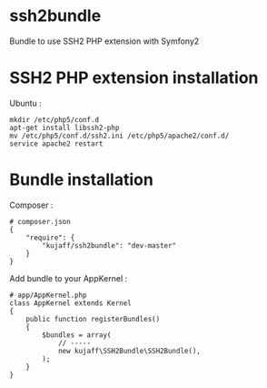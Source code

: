 ssh2bundle
==========

Bundle to use SSH2 PHP extension with Symfony2

SSH2 PHP extension installation
===============================

Ubuntu :

    mkdir /etc/php5/conf.d
    apt-get install libssh2-php
    mv /etc/php5/conf.d/ssh2.ini /etc/php5/apache2/conf.d/
    service apache2 restart

Bundle installation
===================

Composer :

    # composer.json
    {
        "require": {
            "kujaff/ssh2bundle": "dev-master"
        }
    }

Add bundle to your AppKernel :

    # app/AppKernel.php
    class AppKernel extends Kernel
    {
        public function registerBundles()
        {
            $bundles = array(
                // -----
                new kujaff\SSH2Bundle\SSH2Bundle(),
            );
        }
    }

